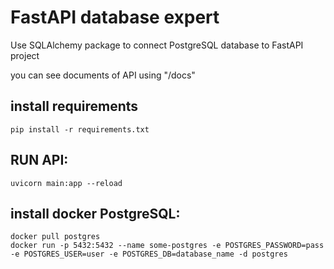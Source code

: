 # FastAPI database expert

Use SQLAlchemy package to connect PostgreSQL database to FastAPI project

you can see documents of API using "/docs"
<!-- ![img](/API/assignment6/expert/Screenshot%20from%202024-04-19%2023-45-06.png) -->


## install requirements
```
pip install -r requirements.txt
```
## RUN API:
```
uvicorn main:app --reload
```

## install docker PostgreSQL:
```
docker pull postgres
docker run -p 5432:5432 --name some-postgres -e POSTGRES_PASSWORD=pass -e POSTGRES_USER=user -e POSTGRES_DB=database_name -d postgres
```